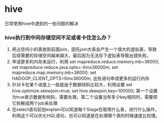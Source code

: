 # hive
日常使用hive中遇到的一些问题的解决
### hive执行到中间存储空间不足或者卡住怎么办？
1. 把占空间小的表放到前面join，因先join大表会产生一个很大的虚拟表，导致后续需要的存储空间越来越大，最后因为无法存下虚拟表导致出错失败。
2. 申请更多的内存来运行，利用
set mapreduce.reduce.memory.mb=36000;
set mapreduce.reduce.java.opts=-Xmx36000m;
set mapreduce.map.memory.mb=36000;
set HADOOP_CLIENT_OPTS=Xmx36000m;
这些语句申请更多的运行内存
3. 针对卡在某个进度上一般是由于数据倾斜比较大，利用设置
set hive.optimize.skewjoin=true;
set hive.skewjoin.key=100000;
第一个设置为true表示数据有倾斜，需要处理，第二个设置当有多少key相同时，需要把它拆解成两个job来处理
4. 在select语句前加explain可以知道每个Stage在取用什么表，进行什么操作，利用这个可以优化HQL语句，也可以知道是在处理哪个表的时候速度比较慢。
